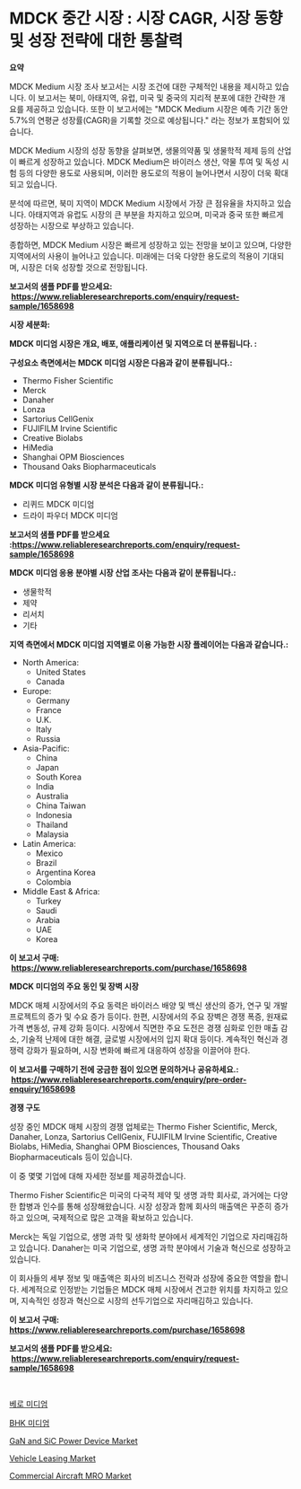 <p><h1>MDCK 중간 시장 : 시장 CAGR, 시장 동향 및 성장 전략에 대한 통찰력</h1></p><p><strong>요약</strong></p>
<p><p>MDCK Medium 시장 조사 보고서는 시장 조건에 대한 구체적인 내용을 제시하고 있습니다. 이 보고서는 북미, 아태지역, 유럽, 미국 및 중국의 지리적 분포에 대한 간략한 개요를 제공하고 있습니다. 또한 이 보고서에는 "MDCK Medium 시장은 예측 기간 동안 5.7%의 연평균 성장률(CAGR)을 기록할 것으로 예상됩니다." 라는 정보가 포함되어 있습니다.</p><p>MDCK Medium 시장의 성장 동향을 살펴보면, 생물의약품 및 생물학적 제제 등의 산업이 빠르게 성장하고 있습니다. MDCK Medium은 바이러스 생산, 약물 투여 및 독성 시험 등의 다양한 용도로 사용되며, 이러한 용도로의 적용이 늘어나면서 시장이 더욱 확대되고 있습니다.</p><p>분석에 따르면, 북미 지역이 MDCK Medium 시장에서 가장 큰 점유율을 차지하고 있습니다. 아태지역과 유럽도 시장의 큰 부분을 차지하고 있으며, 미국과 중국 또한 빠르게 성장하는 시장으로 부상하고 있습니다.</p><p>종합하면, MDCK Medium 시장은 빠르게 성장하고 있는 전망을 보이고 있으며, 다양한 지역에서의 사용이 늘어나고 있습니다. 미래에는 더욱 다양한 용도로의 적용이 기대되며, 시장은 더욱 성장할 것으로 전망됩니다.</p></p>
<p><strong>보고서의 샘플 PDF를 받으세요: &nbsp;<a href="https://www.reliableresearchreports.com/enquiry/request-sample/1658698">https://www.reliableresearchreports.com/enquiry/request-sample/1658698</a></strong></p>
<p><strong>시장 세분화:</strong></p>
<p><strong> MDCK 미디엄 시장은 개요, 배포, 애플리케이션 및 지역으로 더 분류됩니다. :</strong></p>
<p><strong>구성요소 측면에서는 MDCK 미디엄 시장은 다음과 같이 분류됩니다.:</strong></p>
<p><ul><li>Thermo Fisher Scientific</li><li>Merck</li><li>Danaher</li><li>Lonza</li><li>Sartorius CellGenix</li><li>FUJIFILM Irvine Scientific</li><li>Creative Biolabs</li><li>HiMedia</li><li>Shanghai OPM Biosciences</li><li>Thousand Oaks Biopharmaceuticals</li></ul></p>
<p><strong> MDCK 미디엄 유형별 시장 분석은 다음과 같이 분류됩니다.:</strong></p>
<p><ul><li>리퀴드 MDCK 미디엄</li><li>드라이 파우더 MDCK 미디엄</li></ul></p>
<p><strong>보고서의 샘플 PDF를 받으세요 :<a href="https://www.reliableresearchreports.com/enquiry/request-sample/1658698">https://www.reliableresearchreports.com/enquiry/request-sample/1658698</a></strong></p>
<p><strong> MDCK 미디엄 응용 분야별 시장 산업 조사는 다음과 같이 분류됩니다.:</strong></p>
<p><ul><li>생물학적</li><li>제약</li><li>리서치</li><li>기타</li></ul></p>
<p><strong>지역 측면에서 MDCK 미디엄 지역별로 이용 가능한 시장 플레이어는 다음과 같습니다.:</strong></p>
<p><ul>
    <li>
        North America:
        <ul>
            <li>United States</li>
            <li>Canada</li>
        </ul>
    </li>
    <li>
        Europe:
        <ul>
            <li>Germany</li>
            <li>France</li>
            <li>U.K.</li>
            <li>Italy</li>
            <li>Russia</li>
        </ul>
    </li>
    <li>
        Asia-Pacific:
        <ul>
            <li>China</li>
            <li>Japan</li>
            <li>South Korea</li>
            <li>India</li>
            <li>Australia</li>
            <li>China Taiwan</li>
            <li>Indonesia</li>
            <li>Thailand</li>
            <li>Malaysia</li>
        </ul>
    </li>
    <li>
        Latin America:
        <ul>
            <li>Mexico</li>
            <li>Brazil</li>
            <li>Argentina Korea</li>
            <li>Colombia</li>
        </ul>
    </li>
    <li>
        Middle East & Africa:
        <ul>
            <li>Turkey</li>
            <li>Saudi</li>
            <li>Arabia</li>
            <li>UAE</li>
            <li>Korea</li>
        </ul>
    </li>
    </ul></p>
<p><strong>이 보고서 구매: &nbsp;<a href="https://www.reliableresearchreports.com/purchase/1658698">https://www.reliableresearchreports.com/purchase/1658698</a></strong></p>
<p><strong>MDCK 미디엄의 주요 동인 및 장벽 시장</strong></p>
<p><p>MDCK 매체 시장에서의 주요 동력은 바이러스 배양 및 백신 생산의 증가, 연구 및 개발 프로젝트의 증가 및 수요 증가 등이다. 한편, 시장에서의 주요 장벽은 경쟁 폭증, 원재료 가격 변동성, 규제 강화 등이다. 시장에서 직면한 주요 도전은 경쟁 심화로 인한 매출 감소, 기술적 난제에 대한 해결, 글로벌 시장에서의 입지 확대 등이다. 계속적인 혁신과 경쟁력 강화가 필요하며, 시장 변화에 빠르게 대응하여 성장을 이끌어야 한다.</p></p>
<p><strong>이 보고서를 구매하기 전에 궁금한 점이 있으면 문의하거나 공유하세요.: &nbsp;<a href="https://www.reliableresearchreports.com/enquiry/pre-order-enquiry/1658698">https://www.reliableresearchreports.com/enquiry/pre-order-enquiry/1658698</a></strong></p>
<p><strong>경쟁 구도</strong></p>
<p><p>성장 중인 MDCK 매체 시장의 경쟁 업체로는 Thermo Fisher Scientific, Merck, Danaher, Lonza, Sartorius CellGenix, FUJIFILM Irvine Scientific, Creative Biolabs, HiMedia, Shanghai OPM Biosciences, Thousand Oaks Biopharmaceuticals 등이 있습니다. </p><p>이 중 몇몇 기업에 대해 자세한 정보를 제공하겠습니다. </p><p>Thermo Fisher Scientific은 미국의 다국적 제약 및 생명 과학 회사로, 과거에는 다양한 합병과 인수를 통해 성장해왔습니다. 시장 성장과 함께 회사의 매출액은 꾸준히 증가하고 있으며, 국제적으로 많은 고객을 확보하고 있습니다. </p><p>Merck는 독일 기업으로, 생명 과학 및 생화학 분야에서 세계적인 기업으로 자리매김하고 있습니다. Danaher는 미국 기업으로, 생명 과학 분야에서 기술과 혁신으로 성장하고 있습니다. </p><p>이 회사들의 세부 정보 및 매출액은 회사의 비즈니스 전략과 성장에 중요한 역할을 합니다. 세계적으로 인정받는 기업들은 MDCK 매체 시장에서 견고한 위치를 차지하고 있으며, 지속적인 성장과 혁신으로 시장의 선두기업으로 자리매김하고 있습니다.</p></p>
<p><strong>이 보고서 구매: &nbsp; <a href="https://www.reliableresearchreports.com/purchase/1658698">https://www.reliableresearchreports.com/purchase/1658698</a></strong></p>
<p><strong>보고서의 샘플 PDF를 받으세요: &nbsp;<a href="https://www.reliableresearchreports.com/enquiry/request-sample/1658698">https://www.reliableresearchreports.com/enquiry/request-sample/1658698</a></strong><strong></strong></p>
<p>&nbsp;</p>
<p><p><a href="https://github.com/Howaoole34545/Market-Research-Report-List-1/blob/main/417823812373.md">베로 미디엄</a></p><p><a href="https://github.com/vs2869dizt0/Market-Research-Report-List-1/blob/main/108228212372.md">BHK 미디엄</a></p><p><a href="https://github.com/gdfhhhj/Market-Research-Report-List-3/blob/main/gan-and-sic-power-device-market.md">GaN and SiC Power Device Market</a></p><p><a href="https://issuu.com/reportprime-2/docs/vehicle-leasing-market-size-2030.pptx">Vehicle Leasing Market</a></p><p><a href="https://issuu.com/reportprime-2/docs/commercial-aircraft-mro-market-size-2030.pptx">Commercial Aircraft MRO Market</a></p></p>
